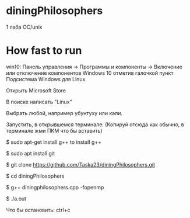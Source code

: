 # diningPhilosophers
1 лаба ОС/unix

# How fast to run
win10: Панель управления -> Программы и компоненты -> Включение или отключение компонентов Windows 10 отметив галочкой пункт Подсистема Windows для Linux

Открыть Microsoft Store

В поиске написать "Linux"

Выбрать любой, например убунтуху или кали.

Запустить, в открывшемся терминале:     (Копируй отсюда как обычно, в терминале жми ПКМ что бы вставить)

$ sudo apt-get install g++ to install g++

$ sudo apt install git

$ git clone https://github.com/Taska23/diningPhilosophers.git

$ cd diningPhilosophers

$ g++ diningphilosophers.cpp -fopenmp

$ ./a.out

Что бы остановить: ctrl+c
